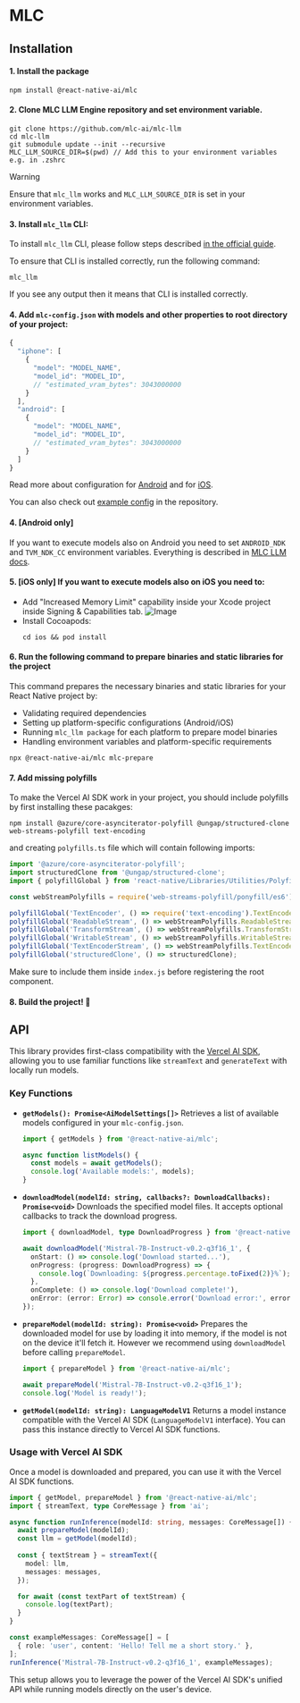# MLC

## Installation

#### 1. Install the package

```
npm install @react-native-ai/mlc
```

#### 2. Clone MLC LLM Engine repository and set environment variable.

```
git clone https://github.com/mlc-ai/mlc-llm
cd mlc-llm
git submodule update --init --recursive
MLC_LLM_SOURCE_DIR=$(pwd) // Add this to your environment variables e.g. in .zshrc
```

> [!WARNING]
> Ensure that `mlc_llm` works and `MLC_LLM_SOURCE_DIR` is set in your environment variables.

#### 3. Install `mlc_llm` CLI:

To install `mlc_llm` CLI, please follow steps described [in the official guide](https://llm.mlc.ai/docs/install/mlc_llm.html).

To ensure that CLI is installed correctly, run the following command:

```
mlc_llm
```

If you see any output then it means that CLI is installed correctly.

#### 4. Add `mlc-config.json` with models and other properties to root directory of your project:

```js
{
  "iphone": [
    {
      "model": "MODEL_NAME",
      "model_id": "MODEL_ID",
      // "estimated_vram_bytes": 3043000000
    }
  ],
  "android": [
    {
      "model": "MODEL_NAME",
      "model_id": "MODEL_ID",
      // "estimated_vram_bytes": 3043000000
    }
  ]
}
```

Read more about configuration for [Android](https://llm.mlc.ai/docs/deploy/android.html#customize-the-app) and for [iOS](https://llm.mlc.ai/docs/deploy/ios.html#customize-the-app).

You can also check out [example config](https://github.com/callstackincubator/ai/blob/main/example/mlc-config.json) in the repository.

#### 4. **[Android only]**

If you want to execute models also on Android you need to set `ANDROID_NDK` and `TVM_NDK_CC` environment variables. Everything is described in [MLC LLM docs](https://llm.mlc.ai/docs/deploy/android.html#id2).

#### 5. **[iOS only]** If you want to execute models also on iOS you need to:

- Add "Increased Memory Limit" capability inside your Xcode project inside Signing & Capabilities tab.
  ![Image](https://github.com/user-attachments/assets/0f8eec76-2900-48d9-91b8-ad7b3adce235)
- Install Cocoapods:
  ```
  cd ios && pod install
  ```

#### 6. Run the following command to prepare binaries and static libraries for the project

This command prepares the necessary binaries and static libraries for your React Native project by:
- Validating required dependencies
- Setting up platform-specific configurations (Android/iOS)
- Running `mlc_llm package` for each platform to prepare model binaries
- Handling environment variables and platform-specific requirements

```
npx @react-native-ai/mlc mlc-prepare
```

#### 7. Add missing polyfills

To make the Vercel AI SDK work in your project, you should include polyfills by first installing these pacakges:

```
npm install @azure/core-asynciterator-polyfill @ungap/structured-clone web-streams-polyfill text-encoding
```

and creating `polyfills.ts` file which will contain following imports:

```js
import '@azure/core-asynciterator-polyfill';
import structuredClone from '@ungap/structured-clone';
import { polyfillGlobal } from 'react-native/Libraries/Utilities/PolyfillFunctions';

const webStreamPolyfills = require('web-streams-polyfill/ponyfill/es6');

polyfillGlobal('TextEncoder', () => require('text-encoding').TextEncoder);
polyfillGlobal('ReadableStream', () => webStreamPolyfills.ReadableStream);
polyfillGlobal('TransformStream', () => webStreamPolyfills.TransformStream);
polyfillGlobal('WritableStream', () => webStreamPolyfills.WritableStream);
polyfillGlobal('TextEncoderStream', () => webStreamPolyfills.TextEncoderStream);
polyfillGlobal('structuredClone', () => structuredClone);
```

Make sure to include them inside `index.js` before registering the root component.

#### 8. Build the project! 🚀

## API

This library provides first-class compatibility with the [Vercel AI SDK](https://sdk.vercel.ai/docs), allowing you to use familiar functions like `streamText` and `generateText` with locally run models.

### Key Functions

*   **`getModels(): Promise<AiModelSettings[]>`**
    Retrieves a list of available models configured in your `mlc-config.json`.

    ```typescript
    import { getModels } from '@react-native-ai/mlc';

    async function listModels() {
      const models = await getModels();
      console.log('Available models:', models);
    }
    ```

*   **`downloadModel(modelId: string, callbacks?: DownloadCallbacks): Promise<void>`**
    Downloads the specified model files. It accepts optional callbacks to track the download progress.

    ```typescript
    import { downloadModel, type DownloadProgress } from '@react-native-ai/mlc';

    await downloadModel('Mistral-7B-Instruct-v0.2-q3f16_1', {
      onStart: () => console.log('Download started...'),
      onProgress: (progress: DownloadProgress) => {
        console.log(`Downloading: ${progress.percentage.toFixed(2)}%`);
      },
      onComplete: () => console.log('Download complete!'),
      onError: (error: Error) => console.error('Download error:', error),
    });
    ```

*   **`prepareModel(modelId: string): Promise<void>`**
    Prepares the downloaded model for use by loading it into memory, if the model is not on the device it'll fetch it. However we recommend using `downloadModel` before calling `prepareModel`.

    ```typescript
    import { prepareModel } from '@react-native-ai/mlc';

    await prepareModel('Mistral-7B-Instruct-v0.2-q3f16_1');
    console.log('Model is ready!');
    ```

*   **`getModel(modelId: string): LanguageModelV1`**
    Returns a model instance compatible with the Vercel AI SDK (`LanguageModelV1` interface). You can pass this instance directly to Vercel AI SDK functions.

### Usage with Vercel AI SDK

Once a model is downloaded and prepared, you can use it with the Vercel AI SDK functions.

```typescript
import { getModel, prepareModel } from '@react-native-ai/mlc';
import { streamText, type CoreMessage } from 'ai';

async function runInference(modelId: string, messages: CoreMessage[]) {
  await prepareModel(modelId);
  const llm = getModel(modelId);
  
  const { textStream } = streamText({
    model: llm,
    messages: messages,
  });

  for await (const textPart of textStream) {
    console.log(textPart);
  }
}

const exampleMessages: CoreMessage[] = [
  { role: 'user', content: 'Hello! Tell me a short story.' },
];
runInference('Mistral-7B-Instruct-v0.2-q3f16_1', exampleMessages);
```

This setup allows you to leverage the power of the Vercel AI SDK's unified API while running models directly on the user's device.
